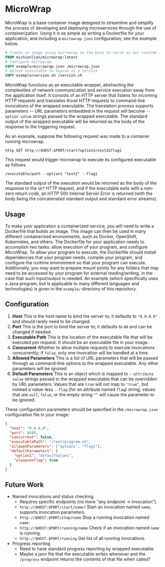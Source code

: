 # MicroWrap

MicroWrap is a base container image designed to streamline and simplify the process of developing and deploying microservices through the use of containerization. Using it is as simple as writing a Dockerfile for your application, and including a `microwrap.json` configuration; see the example below.

```Dockerfile
# Create an image using microwrap as the base to serve as our runtime image
FROM michionlion/microwrap:latest
# Configure microwrap
COPY example/microwrap.json /microwrap.json
# Upload executable to expose as a service
COPY example/version.sh /version.sh
```

MicroWrap functions as an executable wrapper, abstracting the complexities of network communication and service execution away from the application itself. It consists of an HTTP server that listens for incoming HTTP requests and translates those HTTP requests to command-line invocations of the wrapped executable. The translation process supports parameters -- URL parameters embedded in the request will become `--option value` strings passed to the wrapped executable. The standard output of the wrapped executable will be returned as the body of the response to the triggering request.

As an example, suppose the following request was made to a container running microwrap.

```shell
http GET http://$HOST:$PORT/start?option1=test2&flag1
```

This request would trigger microwrap to execute its configured executable as follows.

```shell
/executable/path --option1 "test2" --flag1
```

The standard output of the execution would be returned as the body of the response to the `GET` HTTP request, and if the executable exits with a non-zero return code, an HTTP 500 Internal Server Error is returned (with the body being the concatenated standard output and standard error streams).

## Usage

To make your application a containerized service, you will need to write a Dockerfile that builds an image. This image can then be used in many different containerized environments, such as Docker, OpenShift, Kubernetes, and others. The Dockerfile for your application needs to accomplish two tasks: allow execution of your program, and configure MicroWrap. To allow your program to execute, the Dockerfile should install dependencies that your program needs, compile your program, and configure the runtime environment so that your program can execute. Additionally, you may want to prepare mount points for any folders that may need to be accessed by your program for external reading/writing, in the case that such input/output is needed. An example (which specifically uses a Java program, but is applicable to many different languages and technologies) is given in the `example/` directory of this repository.

## Configuration

1. **Host** This is the host name to bind the server to; it defaults to `"0.0.0.0"` and should rarely need to be changed.
1. **Port** This is the port to bind the server to; it defaults to `80` and can be changed if needed.
1. **Executable Path** This is the location of the executable file that will be executed per request. It should be an executable file in your image.
1. **Concurrent** Whether to allow multiple requests to execute invocations concurrently; if `false`, only one invocation will be handled at a time.
1. **Allowed Parameters** This is a list of URL parameters that will be passed through as command-line options to the wrapped executable. Any other parameters will be ignored.
1. **Default Parameters** This is an object which is mapped to `--attribute value` strings passed to the wrapped executable that can be overridden by URL parameters. Values that are `true` will not map to `"true"`, but instead a value-less `--flag` (for an attribute named `flag`) string; values that are `null`, `false`, or the empty string `""` will cause the parameter to be ignored.

These configuration parameters should be specified in the `/microwrap.json` configuration file in your image:

```json
{
  "host": "0.0.0.0",
  "port": 8080,
  "concurrent": false,
  "executablePath": "/root/program.sh",
  "allowedParameters": ["option1", "flag1"],
  "defaultParameters": {
    "option1": "defaultValue1",
    "alwaysonflag": true
  }
}
```

## Future Work

- Named invocations and status checking
  - Requires specific endpoints (no more "any endpoint -> invocation").
  - `http://$HOST:$PORT/start/name?` Start an invocation named `name`; supports invocation parameters.
  - `http://$HOST:$PORT/stop/name` Stop a running invocation named `name`.
  - `http://$HOST:$PORT/running/name` Check if an invocation named `name` is running.
  - `http://$HOST:$PORT/running` Get list of all running invocations.
- Progress reporting
  - Need to have standard progress reporting by wrapped executable.
  - Maybe a json file that the executable writes whenever and the `/progress` endpoint returns the contents of that file when called?
